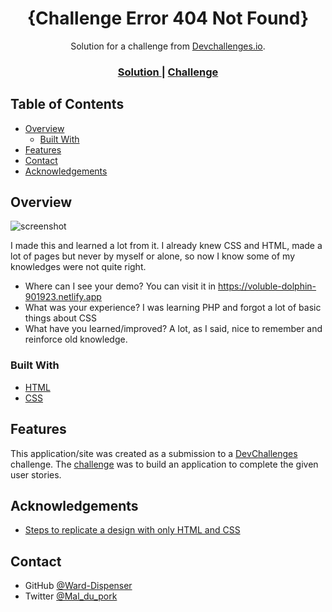 <!-- Please update value in the {}  -->

<h1 align="center">{Challenge Error 404 Not Found}</h1>

<div align="center">
   Solution for a challenge from  <a href="http://devchallenges.io" target="_blank">Devchallenges.io</a>.
</div>

<div align="center">
  <h3>
    <a href="https://voluble-dolphin-901923.netlify.app">
      Solution
    </a>
    <span> | </span>
    <a href="https://devchallenges.io/challenges/wBunSb7FPrIepJZAg0sY">
      Challenge
    </a>
  </h3>
</div>

<!-- TABLE OF CONTENTS -->

## Table of Contents

- [Overview](#overview)
  - [Built With](#built-with)
- [Features](#features)
- [Contact](#contact)
- [Acknowledgements](#acknowledgements)

<!-- OVERVIEW -->

## Overview

![screenshot](https://github.com/WardDispenser/challenge-404-Not-Found/blob/main/img/page.png)

I made this and learned a lot from it. I already knew CSS and HTML, made a lot of pages but never by myself or alone, so now I know some of my knowledges were not quite right.

- Where can I see your demo?
You can visit it in https://voluble-dolphin-901923.netlify.app
- What was your experience?
I was learning PHP and forgot a lot of basic things about CSS
- What have you learned/improved?
A lot, as I said, nice to remember and reinforce old knowledge.

### Built With

<!-- This section should list any major frameworks that you built your project using. Here are a few examples.-->

- [HTML](https://wikipedia.org/wiki/HTML5)
- [CSS](https://wikipedia.org/wiki/CSS)
## Features

<!-- List the features of your application or follow the template. Don't share the figma file here :) -->

This application/site was created as a submission to a [DevChallenges](https://devchallenges.io/challenges) challenge. The [challenge](https://devchallenges.io/challenges/wBunSb7FPrIepJZAg0sY) was to build an application to complete the given user stories.


## Acknowledgements

<!-- This section should list any articles or add-ons/plugins that helps you to complete the project. This is optional but it will help you in the future. For exmpale -->

- [Steps to replicate a design with only HTML and CSS](https://devchallenges-blogs.web.app/how-to-replicate-design/)

## Contact

- GitHub [@Ward-Dispenser](https://github.com/WardDispenser)
- Twitter [@Mal_du_pork](https://twitter.com/Mal_du_pork)
